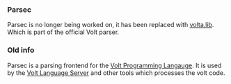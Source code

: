 ### Parsec

Parsec is no longer being worked on, it has been replaced with
[volta.lib](https://github.com/VoltLang/Volta). Which is part
of the official Volt parser.

### Old info

Parsec is a parsing frontend for the
[Volt Programming Langauge](http://volt-lang.org). It is used by the
[Volt Language Server](https://github.com/VoltLang/Volt-Language-Server) and
other tools which processes the volt code.
